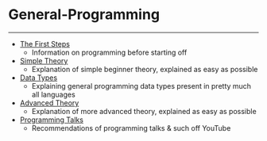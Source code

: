 # General-Programming
---


- [The First Steps](The-First-Steps.md)
  - Information on programming before starting off
- [Simple Theory](Simple-Theory.md)
  - Explanation of simple beginner theory, explained as easy as possible
- [Data Types](Data-Types.md)
  - Explaining general programming data types present in pretty much all languages
- [Advanced Theory](Advanced-Theory.md)
  - Explanation of more advanced theory, explained as easy as possible
- [Programming Talks](Programming-Talks.md)
  - Recommendations of programming talks & such off YouTube
